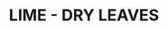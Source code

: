 ---
title: "LIME - DRY LEAVES"
price: "700" 
desc: "Laserski sečeno lišće"
img_path: "/assets/img/A.MIG-8405.jpg"
brand: AMMO
available: false
special_offer: false
new: false
soon: false
cat: "Diorame"
subcat: "DI-AMMO"
subsubcat: "Diorame-AMMO-LISCE"
sifra: "A.MIG-8405"
---